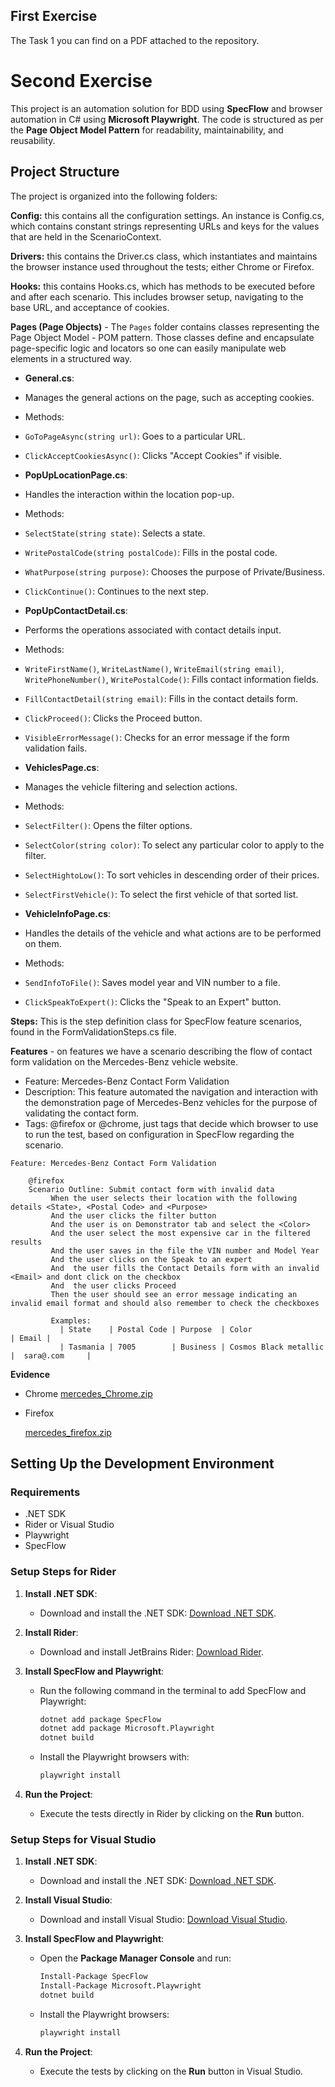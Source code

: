 ## First Exercise 

The Task 1 you can find on a PDF attached to the repository.

# Second Exercise 

This project is an automation solution for BDD using **SpecFlow** and browser automation in C# using **Microsoft Playwright**. The code is structured as per the **Page Object Model Pattern** for readability, maintainability, and reusability.

## Project Structure

The project is organized into the following folders: 

**Config:** this contains all the configuration settings. An instance is Config.cs, which contains constant strings representing URLs and keys for the values that are held in the ScenarioContext.

**Drivers:** this contains the Driver.cs class, which instantiates and maintains the browser instance used throughout the tests; either Chrome or Firefox.

**Hooks:** this contains Hooks.cs, which has methods to be executed before and after each scenario. This includes browser setup, navigating to the base URL, and acceptance of cookies.

 **Pages (Page Objects)** - The `Pages` folder contains classes representing the Page Object Model - POM pattern. Those classes define and encapsulate page-specific logic and locators so one can easily manipulate web elements in a structured way.

- **General.cs**:
- Manages the general actions on the page, such as accepting cookies.
- Methods:
- `GoToPageAsync(string url)`: Goes to a particular URL.
- `ClickAcceptCookiesAsync()`: Clicks "Accept Cookies" if visible.

- **PopUpLocationPage.cs**:
- Handles the interaction within the location pop-up.
- Methods:
- `SelectState(string state)`: Selects a state.
- `WritePostalCode(string postalCode)`: Fills in the postal code.
- `WhatPurpose(string purpose)`: Chooses the purpose of Private/Business.
- `ClickContinue()`: Continues to the next step.

- **PopUpContactDetail.cs**:
- Performs the operations associated with contact details input.
- Methods:
- `WriteFirstName()`, `WriteLastName()`, `WriteEmail(string email)`, `WritePhoneNumber()`, `WritePostalCode()`: Fills contact information fields.
- `FillContactDetail(string email)`: Fills in the contact details form.
- `ClickProceed()`: Clicks the Proceed button.
- `VisibleErrorMessage()`: Checks for an error message if the form validation fails.

- **VehiclesPage.cs**:
- Manages the vehicle filtering and selection actions.
- Methods:
- `SelectFilter()`: Opens the filter options.
- `SelectColor(string color)`: To select any particular color to apply to the filter.
- `SelectHightoLow()`: To sort vehicles in descending order of their prices.
- `SelectFirstVehicle()`: To select the first vehicle of that sorted list.

- **VehicleInfoPage.cs**:
- Handles the details of the vehicle and what actions are to be performed on them.
- Methods:
- `SendInfoToFile()`: Saves model year and VIN number to a file.
- `ClickSpeakToExpert()`: Clicks the "Speak to an Expert" button.

**Steps:** This is the step definition class for SpecFlow feature scenarios, found in the FormValidationSteps.cs file.

**Features** - on features we have a scenario describing the flow of contact form validation on the Mercedes-Benz vehicle website. 

- Feature: Mercedes-Benz Contact Form Validation
- Description: This feature automated the navigation and interaction with the demonstration page of Mercedes-Benz vehicles for the purpose of validating the contact form.
- Tags: @firefox or @chrome, just tags that decide which browser to use to run the test, based on configuration in SpecFlow regarding the scenario.

```
Feature: Mercedes-Benz Contact Form Validation

    @firefox
    Scenario Outline: Submit contact form with invalid data
         When the user selects their location with the following details <State>, <Postal Code> and <Purpose>
         And the user clicks the filter button
         And the user is on Demonstrator tab and select the <Color>
         And the user select the most expensive car in the filtered results
         And the user saves in the file the VIN number and Model Year
         And the user clicks on the Speak to an expert
         And  the user fills the Contact Details form with an invalid <Email> and dont click on the checkbox
         And  the user clicks Proceed
         Then the user should see an error message indicating an invalid email format and should also remember to check the checkboxes
         
         Examples:
           | State    | Postal Code | Purpose  | Color                 | Email |
           | Tasmania | 7005        | Business | Cosmos Black metallic |  sara@.com     |
```

**Evidence**

- Chrome
[mercedes_Chrome.zip](https://github.com/user-attachments/files/17535521/mercedes_Chrome.zip)

- Firefox

  [mercedes_firefox.zip](https://github.com/user-attachments/files/17535519/mercedes_firefox.zip)


## Setting Up the Development Environment

### Requirements

- .NET SDK
- Rider or Visual Studio
- Playwright
- SpecFlow

### Setup Steps for **Rider**

1. **Install .NET SDK**:
   - Download and install the .NET SDK: [Download .NET SDK](https://dotnet.microsoft.com/download).
   
2. **Install Rider**:
   - Download and install JetBrains Rider: [Download Rider](https://www.jetbrains.com/rider/download/).

3. **Install SpecFlow and Playwright**:
   - Run the following command in the terminal to add SpecFlow and Playwright:
     ```bash
     dotnet add package SpecFlow
     dotnet add package Microsoft.Playwright
     dotnet build
     ```
   - Install the Playwright browsers with:
     ```bash
     playwright install
     ```

4. **Run the Project**:
   - Execute the tests directly in Rider by clicking on the **Run** button.

### Setup Steps for **Visual Studio**

1. **Install .NET SDK**:
   - Download and install the .NET SDK: [Download .NET SDK](https://dotnet.microsoft.com/download).

2. **Install Visual Studio**:
   - Download and install Visual Studio: [Download Visual Studio](https://visualstudio.microsoft.com/).

3. **Install SpecFlow and Playwright**:
   - Open the **Package Manager Console** and run:
     ```bash
     Install-Package SpecFlow
     Install-Package Microsoft.Playwright
     dotnet build
     ```
   - Install the Playwright browsers:
     ```bash
     playwright install
     ```

4. **Run the Project**:
   - Execute the tests by clicking on the **Run** button in Visual Studio.
